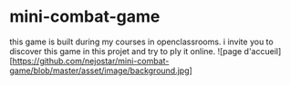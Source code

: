 # mini-combat-game
this game is built during my courses in openclassrooms.
i invite you to discover this game in this projet and try to ply it online.
![page d'accueil][https://github.com/nejostar/mini-combat-game/blob/master/asset/image/background.jpg]
